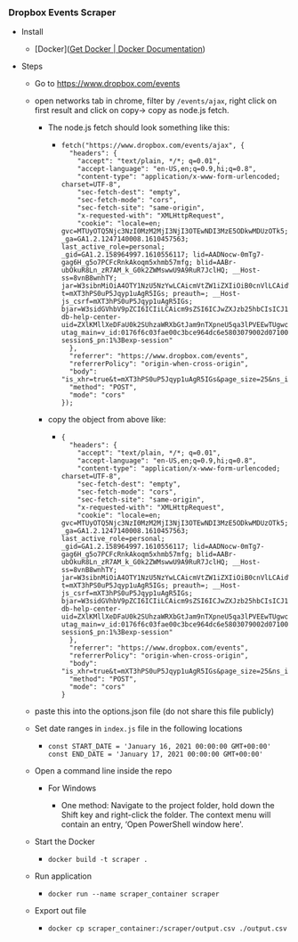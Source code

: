 ### Dropbox Events Scraper

* Install
  
  * [Docker]([Get Docker | Docker Documentation](https://docs.docker.com/get-docker/))

* Steps
  
  * Go to https://www.dropbox.com/events
  
  * open networks tab in chrome, filter by `/events/ajax`, right click on first result and click on copy-> copy as node.js fetch.
    
    * The node.js fetch should look something like this:
      
      * ```
        fetch("https://www.dropbox.com/events/ajax", {
          "headers": {
            "accept": "text/plain, */*; q=0.01",
            "accept-language": "en-US,en;q=0.9,hi;q=0.8",
            "content-type": "application/x-www-form-urlencoded; charset=UTF-8",
            "sec-fetch-dest": "empty",
            "sec-fetch-mode": "cors",
            "sec-fetch-site": "same-origin",
            "x-requested-with": "XMLHttpRequest",
            "cookie": "locale=en; gvc=MTUyOTQ5Njc3NzI0MzM2MjI3NjI3OTEwNDI3MzE5ODkwMDUzOTk5; _ga=GA1.2.1247140008.1610457563; last_active_role=personal; _gid=GA1.2.158964997.1610556117; lid=AADNocw-0mTg7-gag6H_g5o7PCFcRnkAkoqm5xhmb57mfg; blid=AABr-ubOkuR8Ln_zR7AM_k_G0k2ZWMswwU9A9RuR7JclHQ; __Host-ss=8vnB8wnhTY; jar=W3sibnMiOiA4OTY1NzU5NzYwLCAicmVtZW1iZXIiOiB0cnVlLCAidWlkIjogMzgyNjkyOTA0MCwgImgiOiAiIiwgImV4cGlyZXMiOiAxNzA1MTY0MTIwfV0%3D; t=mXT3hPS0uP5Jqyp1uAgR5IGs; preauth=; __Host-js_csrf=mXT3hPS0uP5Jqyp1uAgR5IGs; bjar=W3sidGVhbV9pZCI6ICIiLCAicm9sZSI6ICJwZXJzb25hbCIsICJ1aWQiOiAzODI2OTI5MDQwLCAic2Vzc19pZCI6IDI3MTE1NDM3MTYzODcyODI4MTU0MTk2OTAzNzA2NzYyMjQyMTc0NSwgImV4cGlyZXMiOiAxNzA1MTY0MTIwLCAidXNlcl9naWQiOiAiQUFxYW4zZU5ORzVqSndqX0FqNlZ6aDR6In1d; db-help-center-uid=ZXlKMllXeDFaU0k2SUhzaWRXbGtJam9nTXpneU5qa3lPVEEwTUgwc0lDSnphV2R1WVhSMWNtVWlPaUFpUVVGQlJrcFpaa2xZVFZoRU0xQldiREJNVUdGQldXTmplVkJxZDNsNFpWSm5UbDlZY21GamJGaGFMVlJLZHlKOQ%3D%3D; utag_main=v_id:0176f6c03fae00c3bce964dc6e5803079002d07100b7e$_sn:2$_se:3$_ss:0$_st:1610557921231$ses_id:1610556113157%3Bexp-session$_pn:1%3Bexp-session"
          },
          "referrer": "https://www.dropbox.com/events",
          "referrerPolicy": "origin-when-cross-origin",
          "body": "is_xhr=true&t=mXT3hPS0uP5Jqyp1uAgR5IGs&page_size=25&ns_ids=8965546032%2C8965759760&timestamp=1610559894&include_avatars=true",
          "method": "POST",
          "mode": "cors"
        });
        ```
    
    * copy the object from above like:
      
      * ```
        {
          "headers": {
            "accept": "text/plain, */*; q=0.01",
            "accept-language": "en-US,en;q=0.9,hi;q=0.8",
            "content-type": "application/x-www-form-urlencoded; charset=UTF-8",
            "sec-fetch-dest": "empty",
            "sec-fetch-mode": "cors",
            "sec-fetch-site": "same-origin",
            "x-requested-with": "XMLHttpRequest",
            "cookie": "locale=en; gvc=MTUyOTQ5Njc3NzI0MzM2MjI3NjI3OTEwNDI3MzE5ODkwMDUzOTk5; _ga=GA1.2.1247140008.1610457563; last_active_role=personal; _gid=GA1.2.158964997.1610556117; lid=AADNocw-0mTg7-gag6H_g5o7PCFcRnkAkoqm5xhmb57mfg; blid=AABr-ubOkuR8Ln_zR7AM_k_G0k2ZWMswwU9A9RuR7JclHQ; __Host-ss=8vnB8wnhTY; jar=W3sibnMiOiA4OTY1NzU5NzYwLCAicmVtZW1iZXIiOiB0cnVlLCAidWlkIjogMzgyNjkyOTA0MCwgImgiOiAiIiwgImV4cGlyZXMiOiAxNzA1MTY0MTIwfV0%3D; t=mXT3hPS0uP5Jqyp1uAgR5IGs; preauth=; __Host-js_csrf=mXT3hPS0uP5Jqyp1uAgR5IGs; bjar=W3sidGVhbV9pZCI6ICIiLCAicm9sZSI6ICJwZXJzb25hbCIsICJ1aWQiOiAzODI2OTI5MDQwLCAic2Vzc19pZCI6IDI3MTE1NDM3MTYzODcyODI4MTU0MTk2OTAzNzA2NzYyMjQyMTc0NSwgImV4cGlyZXMiOiAxNzA1MTY0MTIwLCAidXNlcl9naWQiOiAiQUFxYW4zZU5ORzVqSndqX0FqNlZ6aDR6In1d; db-help-center-uid=ZXlKMllXeDFaU0k2SUhzaWRXbGtJam9nTXpneU5qa3lPVEEwTUgwc0lDSnphV2R1WVhSMWNtVWlPaUFpUVVGQlJrcFpaa2xZVFZoRU0xQldiREJNVUdGQldXTmplVkJxZDNsNFpWSm5UbDlZY21GamJGaGFMVlJLZHlKOQ%3D%3D; utag_main=v_id:0176f6c03fae00c3bce964dc6e5803079002d07100b7e$_sn:2$_se:3$_ss:0$_st:1610557921231$ses_id:1610556113157%3Bexp-session$_pn:1%3Bexp-session"
          },
          "referrer": "https://www.dropbox.com/events",
          "referrerPolicy": "origin-when-cross-origin",
          "body": "is_xhr=true&t=mXT3hPS0uP5Jqyp1uAgR5IGs&page_size=25&ns_ids=8965546032%2C8965759760&timestamp=1610559894&include_avatars=true",
          "method": "POST",
          "mode": "cors"
        }
        ```
  
  * paste this into the options.json file (do not share this file publicly)
  
  * Set date ranges in `index.js` file in the following locations
    
    * ```
      const START_DATE = 'January 16, 2021 00:00:00 GMT+00:00'
      const END_DATE = 'January 17, 2021 00:00:00 GMT+00:00'
      ```
  
  * Open a command line inside the repo
    
    * For Windows
      
      - One method: Navigate to the project folder, hold down the Shift key and right-click the folder. The context menu will contain an entry, ‘Open PowerShell window here'.
  - Start the Docker
    
    - `docker build -t scraper .`
  
  - Run application
    
    - `docker run --name scraper_container scraper`
  
  - Export out file
    
    - `docker cp scraper_container:/scraper/output.csv ./output.csv`

